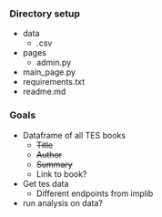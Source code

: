 ### Directory setup
- data
  - .csv
- pages
  - admin.py
- main_page.py
- requirements.txt
- readme.md
  
### Goals
- Dataframe of all TES books
  - ~~Title~~
  - ~~Author~~
  - ~~Summary~~
  - Link to book?
- Get tes data
  - Different endpoints from implib
- run analysis on data?